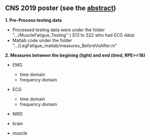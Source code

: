 ## CNS 2019 poster (see the [abstract](https://www.cogneurosociety.org/mycns/?mtpage=poster_detail&id=12623))
**1. Pre-Process testing data**
- Processed testing data were under the folder ".../MuscleFatigue_Testing" ( S13 to S22 who had ECG data)
- Matlab code under the folder ".../LegFatigue_matlab/measures_BeforeVsAfter.m"


**2. Measures between the begining (light) and end (tired, RPE>=18)**
- EMG
  - time domain
  - frequency domain

- ECG
  - time domain
  - frequency domain

- NIRS
 - brain
 - muscle

